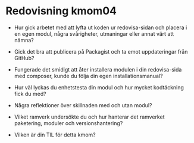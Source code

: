 ---
---
Redovisning kmom04
=========================
- Hur gick arbetet med att lyfta ut koden ur redovisa-sidan och placera i en egen modul, några svårigheter, utmaningar eller annat värt att nämna?

- Gick det bra att publicera på Packagist och ta emot uppdateringar från GitHub?

- Fungerade det smidigt att åter installera modulen i din redovisa-sida med composer, kunde du följa din egen installationsmanual?

- Hur väl lyckas du enhetstesta din modul och hur mycket kodtäckning fick du med?

- Några reflektioner över skillnaden med och utan modul?

- Vilket ramverk undersökte du och hur hanterar det ramverket paketering, moduler och versionshantering?

- Vilken är din TIL för detta kmom?
